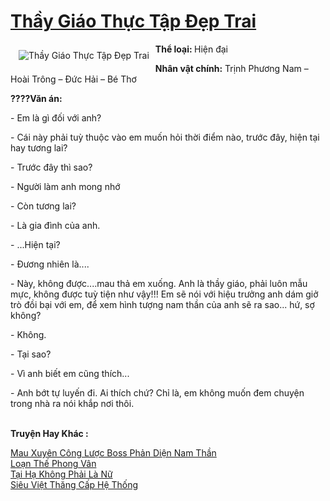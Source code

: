 <a href="https://utruyen.com/truyen/thay-giao-thuc-tap-dep-trai/19210/" title="Thầy Giáo Thực Tập Đẹp Trai"><h1>Thầy Giáo Thực Tập Đẹp Trai</h1></a><div style="display:table"><img align="right" style="float: left; padding: 10px;" src="https://utruyen.com/images/story/200x260/thay-giao-thuc-tap-dep-trai.jpg" alt="Thầy Giáo Thực Tập Đẹp Trai"><b>Thể loại: </b>Hiện đại<p></p><b>Nhân vật chính:</b> Trịnh Phương Nam – Hoài Trông – Đức Hải – Bé Thơ<p></p><b>????Văn án:</b><p></p>- Em là gì đối với anh?<p></p>- Cái này phải tuỳ thuộc vào em muốn hỏi thời điểm nào, trước đây, hiện tại hay tương lai?<p></p>- Trước đây thì sao?<p></p>- Người làm anh mong nhớ<p></p>- Còn tương lai?<p></p>- Là gia đình của anh.<p></p>- ...Hiện tại?<p></p>- Đương nhiên là....<p></p>- Này, không được....mau thả em xuống. Anh là thầy giáo, phải luôn mẫu mực, không được tuỳ tiện như vậy!!! Em sẽ nói với hiệu trưởng anh dám giở trò đồi bại với em, để xem hình tượng nam thần của anh sẽ ra sao... hứ, sợ không?<p></p>- Không.<p></p>- Tại sao?<p></p>- Vì anh biết em cũng thích...<p></p>- Anh bớt tự luyến đi. Ai thích chứ? Chỉ là, em không muốn đem chuyện trong nhà ra nói khắp nơi thôi.</div><p><br><b>Truyện Hay Khác :</b></p><a href="https://utruyen.com/truyen/mau-xuyen-cong-luoc-boss-phan-dien-nam-than/18853/" alt="Mau Xuyên Công Lược Boss Phản Diện Nam Thần">Mau Xuyên Công Lược Boss Phản Diện Nam Thần</a><br/><a href="https://github.com/quanluxury/ngontinhhot/tree/master/truyenhay/20927/" alt="Loạn Thế Phong Vân">Loạn Thế Phong Vân</a><br/><a href="https://www.flickr.com/photos/184340401@N07/48729634543/" alt="Tại Hạ Không Phải Là Nữ">Tại Hạ Không Phải Là Nữ</a><br/><a href="https://github.com/quanluxury/ngontinhhot/tree/master/truyenhay/16817/" alt="Siêu Việt Thăng Cấp Hệ Thống">Siêu Việt Thăng Cấp Hệ Thống</a><br/>